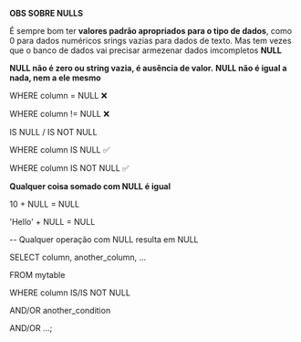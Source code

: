 **OBS SOBRE NULLS**



É sempre bom ter **valores padrão apropriados para o tipo de dados**, como 0 para dados numéricos srings vazias para dados de texto. Mas tem vezes que o banco de dados vai precisar armezenar dados imcompletos **NULL**



**NULL não é zero ou string vazia, é ausência de valor.** **NULL não é igual a nada, nem a ele mesmo**

WHERE column = NULL  ❌

WHERE column != NULL ❌



IS NULL / IS NOT NULL

WHERE column IS NULL     ✅

WHERE column IS NOT NULL ✅



**Qualquer coisa somado com NULL é igual**



10 + NULL = NULL

'Hello' + NULL = NULL

-- Qualquer operação com NULL resulta em NULL



SELECT column, another\_column, …

FROM mytable

WHERE column IS/IS NOT NULL

AND/OR another\_condition

AND/OR …;


